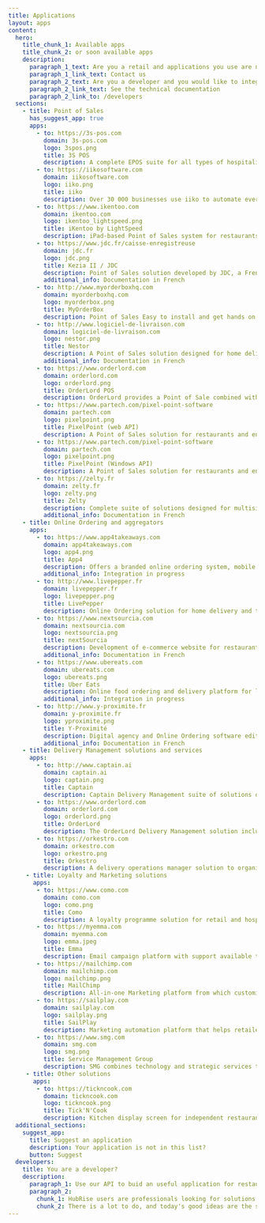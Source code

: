 ```yaml
---
title: Applications
layout: apps
content:
  hero:
    title_chunk_1: Available apps
    title_chunk_2: or soon available apps
    description:
      paragraph_1_text: Are you a retail and applications you use are not available on this page?
      paragraph_1_link_text: Contact us
      paragraph_2_text: Are you a developer and you would like to integrate your solution with HubRise?
      paragraph_2_link_text: See the technical documentation
      paragraph_2_link_to: /developers
  sections:
    - title: Point of Sales
      has_suggest_app: true
      apps:
        - to: https://3s-pos.com
          domain: 3s-pos.com
          logo: 3spos.png
          title: 3S POS
          description: A complete EPOS suite for all types of hospitality businesses. Feature-rich, 3S POS can be customised to fit exact business and operational requirements.
        - to: https://iikosoftware.com
          domain: iikosoftware.com
          logo: iiko.png
          title: iiko
          description: Over 30 000 businesses use iiko to automate every aspect of their operations. 100% cloud, easy to deploy and scale for single and multi-store businesses.
        - to: https://www.ikentoo.com
          domain: ikentoo.com
          logo: ikentoo_lightspeed.png
          title: iKentoo by LightSpeed
          description: iPad-based Point of Sales system for restaurants and hoteliers. In use around the world.
        - to: https://www.jdc.fr/caisse-enregistreuse
          domain: jdc.fr
          logo: jdc.png
          title: Kezia II / JDC
          description: Point of Sales solution developed by JDC, a French market leader. Kezia II adapts to all types of businesses.
          additional_info: Documentation in French
        - to: http://www.myorderboxhq.com
          domain: myorderboxhq.com
          logo: myorderbox.png
          title: MyOrderBox
          description: Point of Sales Easy to install and get hands on.
        - to: http://www.logiciel-de-livraison.com
          domain: logiciel-de-livraison.com
          logo: nestor.png
          title: Nestor
          description: A Point of Sales solution designed for home delivery and takeaway restaurants.
          additional_info: Documentation in French
        - to: https://www.orderlord.com
          domain: orderlord.com
          logo: orderlord.png
          title: OrderLord POS
          description: OrderLord provides a Point of Sale combined with a Delivery Mangement solution, a Kitchen Screens and advanced reporting.
        - to: https://www.partech.com/pixel-point-software
          domain: partech.com
          logo: pixelpoint.png
          title: PixelPoint (web API)
          description: A Point of Sales solution for restaurants and entertainment industry sector used for cost management, loss prevention and loyalty programs.
        - to: https://www.partech.com/pixel-point-software
          domain: partech.com
          logo: pixelpoint.png
          title: PixelPoint (Windows API)
          description: A Point of Sales solution for restaurants and entertainment industry sector used for cost management, loss prevention and loyalty programs.
        - to: https://zelty.fr
          domain: zelty.fr
          logo: zelty.png
          title: Zelty
          description: Complete suite of solutions designed for multisite, franchises and chains. Zelty is suitable for any type of restaurant from fast food to traditional catering.
          additional_info: Documentation in French        
    - title: Online Ordering and aggregators
      apps:
        - to: https://www.app4takeaways.com
          domain: app4takeaways.com
          logo: app4.png
          title: App4
          description: Offers a branded online ordering system, mobile app and associated applications for takeaways, restaurants, pubs, cafes and food outlets. 
          additional_info: Integration in progress
        - to: http://www.livepepper.fr
          domain: livepepper.fr
          logo: livepepper.png
          title: LivePepper
          description: Online Ordering solution for home delivery and takeaway restaurants, in France, in the UK and internationally.
        - to: https://www.nextsourcia.com
          domain: nextsourcia.com
          logo: nextsourcia.png
          title: nextSourcia
          description: Development of e-commerce website for restaurants and retail stores alike as well as hosting and specific development work.
          additional_info: Documentation in French
        - to: https://www.ubereats.com
          domain: ubereats.com
          logo: ubereats.png
          title: Uber Eats
          description: Online food ordering and delivery platform for local restaurants. End client can order food online or via an app.
          additional_info: Integration in progress
        - to: http://www.y-proximite.fr
          domain: y-proximite.fr
          logo: yproximite.png
          title: Y-Proximité
          description: Digital agency and Online Ordering software editor for SMEs and smaller retail stores.
          additional_info: Documentation in French
    - title: Delivery Management solutions and services
      apps:
        - to: http://www.captain.ai
          domain: captain.ai
          logo: captain.png
          title: Captain
          description: Captain Delivery Management suite of solutions designed to support and improve restaurant delivery through order management and live customer order tracking.
        - to: https://www.orderlord.com
          domain: orderlord.com
          logo: orderlord.png
          title: OrderLord
          description: The OrderLord Delivery Management solution includes an app for couriers to be informed and for them to navigate. Customers can also track their order.
        - to: https://orkestro.com
          domain: orkestro.com
          logo: orkestro.png
          title: Orkestro
          description: A delivery operations manager solution to organise inhouse deliveries or outsource to delivery companies on-demand and on the same day.
     - title: Loyalty and Marketing solutions
       apps:
        - to: https://www.como.com
          domain: como.com
          logo: como.png
          title: Como
          description: A loyalty programme solution for retail and hospitality companies that gathers data about purchases and preferences to approach customers with more personalized offers. 
        - to: https://myemma.com
          domain: myemma.com
          logo: emma.jpeg
          title: Emma
          description: Email campaign platform with support available to lend a hand in email marketing strategy, content and design to help maximize your results.
        - to: https://mailchimp.com
          domain: mailchimp.com
          logo: mailchimp.png
          title: MailChimp
          description: All‑in‑one Marketing platform from which customised emails and newsletters can be sent. 
        - to: https://sailplay.com
          domain: sailplay.com
          logo: sailplay.png
          title: SailPlay
          description: Marketing automation platform that helps retailers to build loyalty programs and set mass and triggered email campaigns.
        - to: https://www.smg.com
          domain: smg.com
          logo: smg.png
          title: Service Management Group
          description: SMG combines technology and strategic services to collect, analyze, and share feedback and behavioral data for brands to deliver and activate insights across their enterprise.
     - title: Other solutions
       apps:
        - to: https://tickncook.com
          domain: tickncook.com
          logo: tickncook.png
          title: Tick'N'Cook
          description: Kitchen display screen for independent restaurants and chains. Highly customizable modules with estimated preparation time of each item and specialized screens (bar, pastry, kitchen, etc.).
  additional_sections:
    suggest_app:
      title: Suggest an application
      description: Your application is not in this list?
      button: Suggest
  developers:
    title: You are a developer?
    description:
      paragraph_1: Use our API to buid an useful application for restaurants or retail stores. Suggest it to HubRise users by posting it on our site and app store.
      paragraph_2:
        chunk_1: HubRise users are professionals looking for solutions to modernize their business.
        chunk_2: There is a lot to do, and today's good ideas are the standards of tomorrow.
---
```

